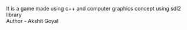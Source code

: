It is a game made using c++ and computer graphics concept using sdl2 library 
<br>
Author - Akshit Goyal
